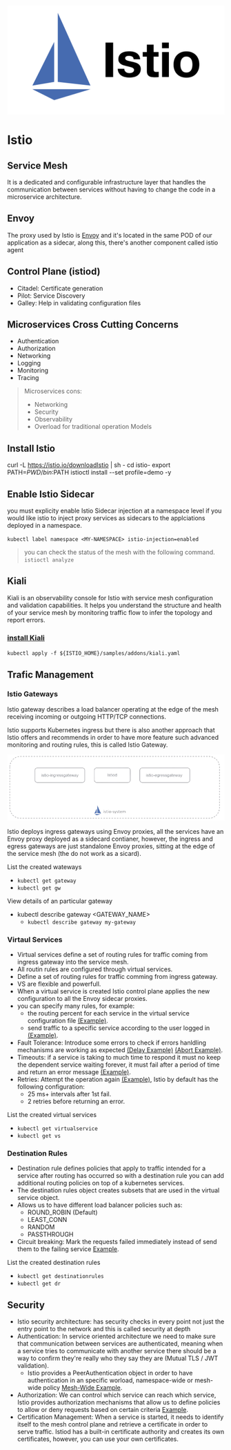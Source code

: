 <img src="icons/istio.png" />

# Istio

## Service Mesh

It is a dedicated and configurable infrastructure layer that handles the communication between services without having to change the code in a microservice architecture.

## Envoy

The proxy used by Istio is [Envoy](https://www.envoyproxy.io/) and it's located in the same POD of our application as a sidecar, along this, there's another component called istio agent

## Control Plane (istiod)

* Citadel: Certificate generation
* Pilot: Service Discovery
* Galley: Help in validating configuration files

## Microservices Cross Cutting Concerns 

* Authentication
* Authorization
* Networking
* Logging
* Monitoring
* Tracing

> Microservices cons: 
>* Networking
>* Security
>* Observability
>* Overload for traditional operation Models

## Install Istio

curl -L https://istio.io/downloadIstio | sh -
cd istio-<version-number>
export PATH=$PWD/bin:$PATH
istioctl install --set profile=demo -y

## Enable Istio Sidecar

you must  explicity enable Istio Sidecar injection at a namespace level if you would like istio to inject proxy services as sidecars to the applciations deployed in a namespace.

`kubectl label namespace <MY-NAMESPACE> istio-injection=enabled`

> you can check the status of the mesh with the following command. `istioctl analyze`

## Kiali

Kiali is an observability console for Istio with service mesh configuration and validation capabilities. It helps you understand the structure and health of your service mesh by monitoring traffic flow to infer the topology and report errors. 

### [install Kiali](https://kiali.io/docs/installation/quick-start/)

`kubectl apply -f ${ISTIO_HOME}/samples/addons/kiali.yaml`

## Trafic Management

### Istio Gateways

Istio gateway describes a load balancer operating at the edge of the mesh receiving incoming or outgoing HTTP/TCP connections.

Istio supports Kubernetes ingress but there is also another approach that Istio offers and recommends in order to have more feature such advanced monitoring and routing rules, this is called Istio Gateway.

<img src="icons/istio-gateway.png" />

Istio deploys ingress gateways using Envoy proxies, all the services have an Envoy proxy deployed as a sidecard contianer, however, the ingress and egress gateways are just standalone Envoy proxies, sitting at the edge of the service mesh (the do not work as a sicard).

List the created wateways
- `kubectl get gateway`
- `kubectl get gw`

View details of an particular gateway
- kubectl describe gateway <GATEWAY_NAME>
  - `kubectl describe gateway my-gateway`

### Virtaul Services

- Virtual services define a set of routing rules for traffic coming from ingress gateway into the service mesh.
- All routin rules are configured through virtual services.
- Define a set of routing rules for traffic comming from ingress gateway.
- VS are flexible and powerfull.
- When a virtual service is created Istio control plane applies the new configuration to all the Envoy sidecar proxies.
- you can specify many rules, for example:
  - the routing percent for each service in the virtual service configuration file [(Example)](03-virtual-service-configurations/01-weight.yaml).
  - send traffic to a specific service according to the user logged in [(Example)](03-virtual-service-configurations/02-match-header.yaml).
- Fault Tolerance: Introduce some errors to check if errors hanldling mechanisms are working as expected [(Delay Example)](03-virtual-service-configurations/03-fault-tolerance-delay.yaml) [(Abort Example)](03-virtual-service-configurations/04-fault-tolerance-abort.yaml).
- Timeouts: if a service is taking to much time to respond it must no keep the dependent service waiting forever, it must fail after a period of time and return an error message [(Example)](03-virtual-service-configurations/05-timeout.yaml).
- Retries: Attempt the operation again [(Example)](03-virtual-service-configurations/06-retries.yaml), Istio by default has the following configuration:
  - 25 ms+ intervals after 1st fail.
  - 2 retries before returning an error.

List the created virtual services
- `kubectl get virtualservice`
- `kubectl get vs`

### Destination Rules

- Destination rule defines policies that apply to traffic intended for a service after routing has occurred so with a destination rule you can add additional routing policies on top of a kubernetes services.
- The destination rules object creates subsets that are used in the virtual service object.
- Allows us to have different load balancer policies such as:
  - ROUND_ROBIN  (Default)
  - LEAST_CONN
  - RANDOM
  - PASSTHROUGH
- Circuit breaking: Mark the requests failed immediately instead of send them to the failing service [Example](04-destination-rule-configurations/01-circuit-breaking.yaml).

List the created destination rules
- `kubectl get destinationrules`
- `kubectl get dr`

## Security

- Istio security architecture: has security checks in every point not just the entry point to the network and this is called security at depth 
- Authentication:  In service oriented architecture we need to make sure that communication between services are authenticated, meaning when a service tries to communicate with another service there should be a way to confirm they're really who they say they are (Mutual TLS / JWT validation).
  - Istio provides a PeerAuthentication object in order to have authentication in an specific worload, namespace-wide or mesh-wide policy [Mesh-Wide Example](05-security/01-peer-authentication.yaml).
- Authorization: We can control which service can reach which service, Istio provides authorization mechanisms that allow us to define policies to allow or deny requests based on certain criteria [Example](05-security/02-authorization-policy.yaml).
- Certification Management: When a service is started, it needs to identify itself to the mesh control plane and retrieve a certificate in order to serve traffic. Istiod has a built-in certificate authority and creates its own certificates, however, you can use your own certificates.